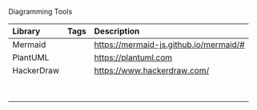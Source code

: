 Diagramming Tools 

| Library   |Tags           | Description       |
|:----------|:---------:    |:------------------|
|Mermaid    |               | https://mermaid-js.github.io/mermaid/# |
|PlantUML   |               | https://plantuml.com |
|HackerDraw |               | https://www.hackerdraw.com/ |
|      |   |  |
|      |   |  |
|      |   |  |
|      |   |  |
|      |   |  |
|      |   |  |
|      |   |  |
|      |   |  |
